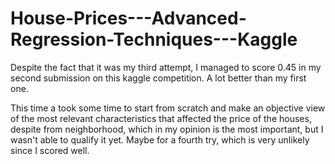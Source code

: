 # House-Prices---Advanced-Regression-Techniques---Kaggle

Despite the fact that it was my third attempt, I managed to score 0.45 in my second submission on this kaggle competition. A lot better than my first one.

This time a took some time to start from scratch and make an objective view of the most relevant characteristics that affected the price of the houses, despite from neighborhood, which in my opinion is the most important, but I wasn't able to qualify it yet. Maybe for a fourth try, which is very unlikely since I scored well.
